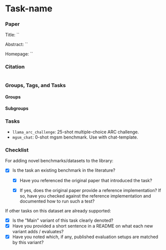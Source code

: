 # Task-name

### Paper

Title: ``

Abstract: ``


Homepage: ``


### Citation

```

```

### Groups, Tags, and Tasks

#### Groups



#### Subgroups


### Tasks

* `llama_arc_challenge`: 25-shot multiple-choice ARC challenge.
* `mgsm_chat`: 0-shot mgsm benchmark. Use with chat-template.

### Checklist

For adding novel benchmarks/datasets to the library:
* [x] Is the task an existing benchmark in the literature?
  * [x] Have you referenced the original paper that introduced the task?
  * [x] If yes, does the original paper provide a reference implementation? If so, have you checked against the reference implementation and documented how to run such a test?


If other tasks on this dataset are already supported:
* [x] Is the "Main" variant of this task clearly denoted?
* [x] Have you provided a short sentence in a README on what each new variant adds / evaluates?
* [x] Have you noted which, if any, published evaluation setups are matched by this variant?
